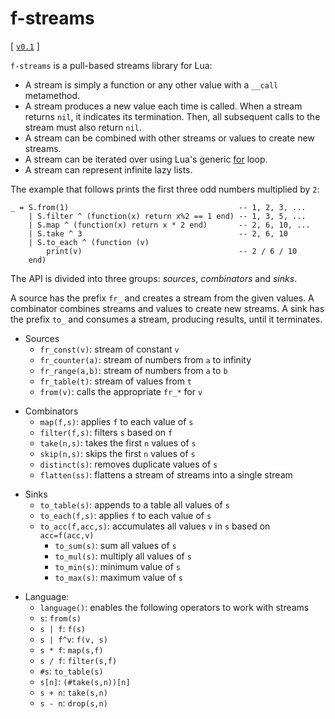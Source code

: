 # f-streams

[
    [`v0.1`](https://github.com/lua-atmos/f-streams/tree/v0.1)
]

`f-streams` is a pull-based streams library for Lua:

- A stream is simply a function or any other value with a `__call` metamethod.
- A stream produces a new value each time is called.
  When a stream returns `nil`, it indicates its termination.
  Then, all subsequent calls to the stream must also return `nil`.
- A stream can be combined with other streams or values to create new streams.
- A stream can be iterated over using Lua's generic [for][lua-for] loop.
- A stream can represent infinite lazy lists.

The example that follows prints the first three odd numbers multiplied by `2`:

```
_ = S.from(1)                                      -- 1, 2, 3, ...
    | S.filter ^ (function(x) return x%2 == 1 end) -- 1, 3, 5, ...
    | S.map ^ (function(x) return x * 2 end)       -- 2, 6, 10, ...
    | S.take ^ 3                                   -- 2, 6, 10
    | S.to_each ^ (function (v)
        print(v)                                   -- 2 / 6 / 10
    end)
```

The API is divided into three groups: *sources*, *combinators* and *sinks*.

A source has the prefix `fr_` and creates a stream from the given values.
A combinator combines streams and values to create new streams.
A sink has the prefix `to_` and consumes a stream, producing results, until it
terminates.

[lua-for]: https://www.lua.org/manual/5.4/manual.html#3.3.5

- Sources
    - `fr_const(v)`:    stream of constant `v`
    - `fr_counter(a)`:  stream of numbers from `a` to infinity
    - `fr_range(a,b)`:  stream of numbers from `a` to `b`
    - `fr_table(t)`:    stream of values from `t`
    - `from(v)`:        calls the appropriate `fr_*` for `v`

<!--
    - `fr_value(v)`:    stream of a single value `v`
-->

- Combinators
    - `map(f,s)`:       applies `f` to each value of `s`
    - `filter(f,s)`:    filters `s` based on `f`
    - `take(n,s)`:      takes the first `n` values of `s`
    - `skip(n,s)`:      skips the first `n` values of `s`
    - `distinct(s)`:    removes duplicate values of `s`
    - `flatten(ss)`:    flattens a stream of streams into a single stream

<!--
- merge
- `zip(...)`: combines two streams `s1` and `s2` into a single stream
- `concat(...)`: concatenates two streams `s1` and `s2` into a single stream
- `cycle(s)`: repeats the stream `s` infinitely
- `drop_while(s, f)`: drops values from the stream `s` while the function `f` is true
- `take_while(s, f)`: takes values from the stream `s` while the function `f` is true
- `partition(s, f)`: partitions the stream `s` into two or more streams based on the function `f`
mapi
-->

- Sinks
    - `to_table(s)`:        appends to a table all values of `s`
    - `to_each(f,s)`:       applies `f` to each value of `s`
    - `to_acc(f,acc,s)`:    accumulates all values `v` in `s` based on `acc=f(acc,v)`
        - `to_sum(s)`:      sum all values of `s`
        - `to_mul(s)`:      multiply all values of `s`
        - `to_min(s)`:      minimum value of `s`
        - `to_max(s)`:      maximum value of `s`

<!--
    - only if sorts as it goes...
    - `to_sorted(s)`: collects the values of the stream `s` into a sorted table
    - to_last
    - to_first
    - to_n
-->

- Language:
    - `language()`: enables the following operators to work with streams
    - `s`:          `from(s)`
    - `s | f`:      `f(s)`
    - `s | f^v`:    `f(v, s)`
    - `s * f`:      `map(s,f)`
    - `s / f`:      `filter(s,f)`
    - `#s`:         `to_table(s)`
    - `s[n]`:       `(#take(s,n))[n]`
    - `s + n`:      `take(s,n)`
    - `s - n`:      `drop(s,n)`

<!--
    -s
    s %
    s //
--

As a fundamental limitation, `f-streams` does not support a [merge][rx-merge]
combinator to read from multiple streams concurrently.
However, this limitation is addressed by [`lua-atmos`](lua-atmos), which
extends `f-streams` with such combinator.

[rx-merge]: https://rxmarbles.com/#merge

# Install & Run

```
sudo luarocks install f-streams --lua-version=5.4
lua5.4 <example.lua>
```

You may also copy the file `streams/init.lua` as `streams.lua` into your Lua
path, e.g.:

```
cp streams/init.lua /usr/local/share/lua/5.4/streams.lua
```

# Examples

Counts from `1` to infinity, takes the first 3 values, converts to table, and
print all indexes and values:

```
local cnt = S.fr_counter()  -- 1, 2, 3, 4, 5, ...
local vs3 = S.take(cnt, 3)  -- 1, 2, 3
local vec = S.to_table(vs3) -- {1, 2, 3}
for i,v in ipairs(vec) do
    print(i,v)              -- 1,1 / 2,2 / 3,3
end
```

From a table with names, prints all that start with `J`:

```
local ns = S.fr_table { "Joao", "Jose", "Maria" }
local js = S.filter(ns, function(n) return n:find("^J") end)
for n in js do
    print(n)    -- Joao / Jose
end
```

Print each value from `1` to `10`:

```
local vs = S.fr_range(1, 10)
S.to_each(vs, print)
```
